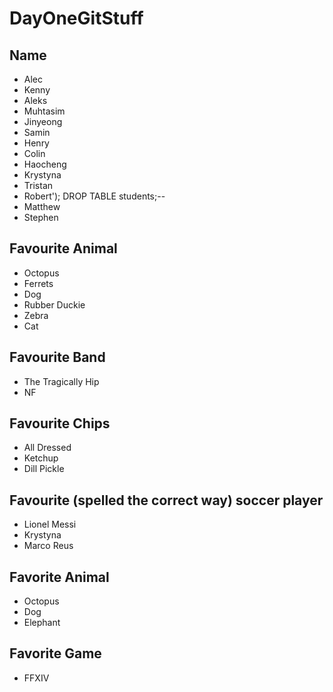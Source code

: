 # DayOneGitStuff

## Name
- Alec
- Kenny
- Aleks
- Muhtasim
- Jinyeong
- Samin 
- Henry
- Colin
- Haocheng
- Krystyna
- Tristan
- Robert'); DROP TABLE students;--
- Matthew
- Stephen

## Favourite Animal
- Octopus
- Ferrets
- Dog
- Rubber Duckie
- Zebra
- Cat

## Favourite Band 
- The Tragically Hip
- NF 

## Favourite Chips
- All Dressed
- Ketchup
- Dill Pickle
## Favourite (spelled the correct way) soccer player
- Lionel Messi
- Krystyna
- Marco Reus

## Favorite Animal
- Octopus
- Dog
- Elephant

## Favorite Game
- FFXIV